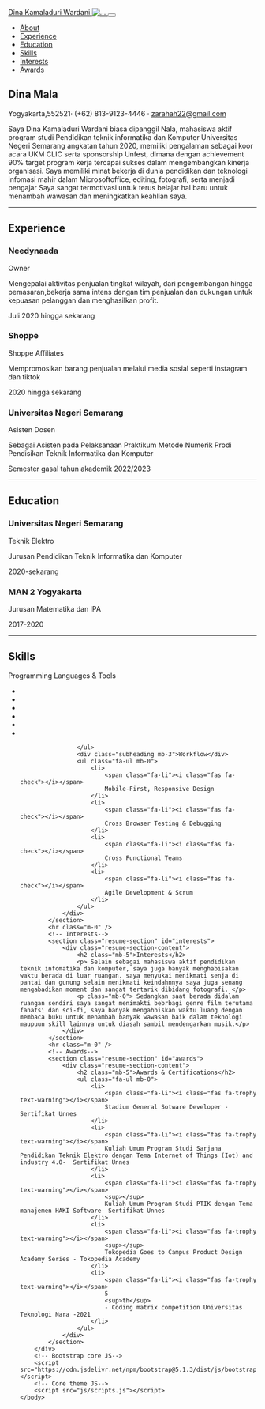 <!DOCTYPE html>
<html lang="en">
    <head>
        <meta charset="utf-8" />
        <meta name="viewport" content="width=device-width, initial-scale=1, shrink-to-fit=no" />
        <meta name="description" content="" />
        <meta name="author" content="" />
        <title>CV DINA MALA</title>
        <link rel="icon" type="image/x-icon" href="assets/img/favicon.ico" />
        <!-- Font Awesome icons (free version)-->
        <script src="https://use.fontawesome.com/releases/v6.1.0/js/all.js" crossorigin="anonymous"></script>
        <!-- Google fonts-->
        <link href="https://fonts.googleapis.com/css?family=Saira+Extra+Condensed:500,700" rel="stylesheet" type="text/css" />
        <link href="https://fonts.googleapis.com/css?family=Muli:400,400i,800,800i" rel="stylesheet" type="text/css" />
        <!-- Core theme CSS (includes Bootstrap)-->
        <link href="css/styles.css" rel="stylesheet" />
    </head>
    <body id="page-top">
        <!-- Navigation-->
        <nav class="navbar navbar-expand-lg navbar-dark bg-primary fixed-top" id="sideNav">
            <a class="navbar-brand js-scroll-trigger" href="#page-top">
                <span class="d-block d-lg-none">Dina Kamaladuri Wardani</span>
                <span class="d-none d-lg-block"><img class="img-fluid img-profile rounded-circle mx-auto mb-2" src="assets/img/profile.jpg" alt="..." /></span>
            </a>
            <button class="navbar-toggler" type="button" data-bs-toggle="collapse" data-bs-target="#navbarResponsive" aria-controls="navbarResponsive" aria-expanded="false" aria-label="Toggle navigation"><span class="navbar-toggler-icon"></span></button>
            <div class="collapse navbar-collapse" id="navbarResponsive">
                <ul class="navbar-nav">
                    <li class="nav-item"><a class="nav-link js-scroll-trigger" href="#about">About</a></li>
                    <li class="nav-item"><a class="nav-link js-scroll-trigger" href="#experience">Experience</a></li>
                    <li class="nav-item"><a class="nav-link js-scroll-trigger" href="#education">Education</a></li>
                    <li class="nav-item"><a class="nav-link js-scroll-trigger" href="#skills">Skills</a></li>
                    <li class="nav-item"><a class="nav-link js-scroll-trigger" href="#interests">Interests</a></li>
                    <li class="nav-item"><a class="nav-link js-scroll-trigger" href="#awards">Awards</a></li>
                </ul>
            </div>
        </nav>
        <!-- Page Content-->
        <div class="container-fluid p-0">
            <!-- About-->
            <section class="resume-section" id="about">
                <div class="resume-section-content">
                    <h1 class="mb-0">
                        Dina 
                        <span class="text-primary"> Mala </span>
                    </h1>
                    <div class="subheading mb-5">
                        Yogyakarta,552521· (+62) 813-9123-4446 ·
                        <a href="mailto:name@email.com">zarahah22@gmail.com</a>
                    </div>
                    <p class="lead mb-5">Saya Dina Kamaladuri Wardani biasa dipanggil Nala, mahasiswa aktif program studi Pendidikan teknik informatika dan Komputer Universitas Negeri Semarang angkatan tahun 2020, memiliki pengalaman sebagai koor acara UKM CLIC serta sponsorship Unfest, dimana dengan achievement 90% target program kerja tercapai
                        sukses dalam mengembangkan kinerja organisasi. Saya memiliki minat bekerja di dunia pendidikan dan teknologi infomasi mahir dalam Microsoftoffice, editing, fotografi, serta menjadi pengajar Saya sangat termotivasi untuk terus
                        belajar hal baru untuk menambah wawasan dan meningkatkan keahlian saya.
                    <div class="social-icons">
                        <a class="social-icon" href="#!"><i class="fab fa-linkedin-in"></i></a>
                        <a class="social-icon" href="#!"><i class="fab fa-github"></i></a>
                        <a class="social-icon" href="#!"><i class="fab fa-twitter"></i></a>
                        <a class="social-icon" href="#!"><i class="fab fa-facebook-f"></i></a>
                    </div>
                </div>
            </section>
            <hr class="m-0" />
            <!-- Experience-->
            <section class="resume-section" id="experience">
                <div class="resume-section-content">
                    <h2 class="mb-5">Experience</h2>
                    <div class="d-flex flex-column flex-md-row justify-content-between mb-5">
                        <div class="flex-grow-1">
                            <h3 class="mb-0">Needynaada</h3>
                            <div class="subheading mb-3">Owner</div>
                            <p>Mengepalai aktivitas penjualan tingkat wilayah, dari
                                pengembangan hingga pemasaran,bekerja sama intens
                                dengan tim penjualan dan dukungan untuk kepuasan
                                pelanggan dan menghasilkan profit.</p>
                        </div>
                        <div class="flex-shrink-0"><span class="text-primary">Juli 2020 hingga sekarang</span></div>
                    </div>
                    <div class="d-flex flex-column flex-md-row justify-content-between mb-5">
                        <div class="flex-grow-1">
                            <h3 class="mb-0">Shoppe</h3>
                            <div class="subheading mb-3">Shoppe Affiliates
                            </div>
                            <p>Mempromosikan barang penjualan melalui media sosial
                                seperti instagram dan tiktok
                                </p>
                        </div>
                        <div class="flex-shrink-0"><span class="text-primary">2020 hingga sekarang</span></div>
                    </div>
                    <div class="d-flex flex-column flex-md-row justify-content-between mb-5">
                        <div class="flex-grow-1">
                            <h3 class="mb-0">Universitas Negeri Semarang</h3>
                            <div class="subheading mb-3">Asisten Dosen</div>
                            <p>Sebagai Asisten pada Pelaksanaan Praktikum Metode
                                Numerik Prodi Pendisikan Teknik Informatika dan
                                Komputer
                                </p>
                        </div>
                        <div class="flex-shrink-0"><span class="text-primary">Semester gasal tahun akademik 2022/2023</span></div>
                    </div>
                </div>
            </section>
            <hr class="m-0" />
            <!-- Education-->
            <section class="resume-section" id="education">
                <div class="resume-section-content">
                    <h2 class="mb-5">Education</h2>
                    <div class="d-flex flex-column flex-md-row justify-content-between mb-5">
                        <div class="flex-grow-1">
                            <h3 class="mb-0">Universitas Negeri Semarang </h3>
                            <div class="subheading mb-3">Teknik Elektro</div>
                            <p>Jurusan Pendidikan Teknik Informatika dan Komputer</p>
                        </div>
                        <div class="flex-shrink-0"><span class="text-primary">2020-sekarang</span></div>
        </div>
                    <div class="d-flex flex-column flex-md-row justify-content-between">
                        <div class="flex-grow-1">
                            <h3 class="mb-0">MAN 2 Yogyakarta</h3>
                            <div class="subheading mb-3">Jurusan Matematika dan IPA</div>
                            <p></p>
                        </div>
                        <div class="flex-shrink-0"><span class="text-primary">2017-2020</span></div>
                    </div>
                </div>
            </section>
            <hr class="m-0" />
            <!-- Skills-->
            <section class="resume-section" id="skills">
                <div class="resume-section-content">
                    <h2 class="mb-5">Skills</h2>
                    <div class="subheading mb-3">Programming Languages & Tools</div>
                    <ul class="list-inline dev-icons">
                        <li class="list-inline-item"><i class="fab fa-html5"></i></li>
                        <li class="list-inline-item"><i class="fab fa-css3-alt"></i></li>
                        <li class="list-inline-item"><i class="fab fa-js-square"></i></li>
                        <li class="list-inline-item"><i class="fab fa-react"></i></li>
                        <li class="list-inline-item"><i class="fab fa-node-js"></i></li>
                        <li class="list-inline-item"><i class="fab fa-less"></i></li>
             

                    </ul>
                    <div class="subheading mb-3">Workflow</div>
                    <ul class="fa-ul mb-0">
                        <li>
                            <span class="fa-li"><i class="fas fa-check"></i></span>
                            Mobile-First, Responsive Design
                        </li>
                        <li>
                            <span class="fa-li"><i class="fas fa-check"></i></span>
                            Cross Browser Testing & Debugging
                        </li>
                        <li>
                            <span class="fa-li"><i class="fas fa-check"></i></span>
                            Cross Functional Teams
                        </li>
                        <li>
                            <span class="fa-li"><i class="fas fa-check"></i></span>
                            Agile Development & Scrum
                        </li>
                    </ul>
                </div>
            </section>
            <hr class="m-0" />
            <!-- Interests-->
            <section class="resume-section" id="interests">
                <div class="resume-section-content">
                    <h2 class="mb-5">Interests</h2>
                    <p> Selain sebagai mahasiswa aktif pendidikan teknik infomatika dan komputer, saya juga banyak menghabisakan waktu berada di luar ruangan. saya menyukai menikmati senja di pantai dan gunung selain menikmati keindahnnya saya juga senang mengabadikan moment dan sangat tertarik dibidang fotografi. </p>
                    <p class="mb-0"> Sedangkan saat berada didalam ruangan sendiri saya sangat menimakti bebrbagi genre film terutama fanatsi dan sci-fi, saya banyak mengahbiskan waktu luang dengan membaca buku untuk menambah banyak wawasan baik dalam teknologi maupuun skill lainnya untuk diasah sambil mendengarkan musik.</p>
                </div>
            </section>
            <hr class="m-0" />
            <!-- Awards-->
            <section class="resume-section" id="awards">
                <div class="resume-section-content">
                    <h2 class="mb-5">Awards & Certifications</h2>
                    <ul class="fa-ul mb-0">
                        <li>
                            <span class="fa-li"><i class="fas fa-trophy text-warning"></i></span>
                            Stadium General Sotware Developer - Sertifikat Unnes
                        </li>
                        <li>
                            <span class="fa-li"><i class="fas fa-trophy text-warning"></i></span>
                            Kuliah Umum Program Studi Sarjana Pendidikan Teknik Elektro dengan Tema Internet of Things (Iot) and industry 4.0-  Sertifikat Unnes
                        </li>
                        <li>
                            <span class="fa-li"><i class="fas fa-trophy text-warning"></i></span>
                            <sup></sup>
                            Kuliah Umum Program Studi PTIK dengan Tema manajemen HAKI Software- Sertifikat Unnes
                        </li>
                        <li>
                            <span class="fa-li"><i class="fas fa-trophy text-warning"></i></span>
                            <sup></sup>
                            Tokopedia Goes to Campus Product Design Academy Series - Tokopedia Academy
                        </li>
                        <li>
                            <span class="fa-li"><i class="fas fa-trophy text-warning"></i></span>
                            5
                            <sup>th</sup>
                            - Coding matrix competition Universitas Teknologi Nara -2021
                        </li>
                    </ul>
                </div>
            </section>
        </div>
        <!-- Bootstrap core JS-->
        <script src="https://cdn.jsdelivr.net/npm/bootstrap@5.1.3/dist/js/bootstrap.bundle.min.js"></script>
        <!-- Core theme JS-->
        <script src="js/scripts.js"></script>
    </body>
</html>

